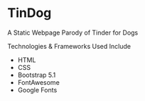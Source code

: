 # TinDog
A Static Webpage Parody of Tinder for Dogs

Technologies & Frameworks Used Include
- HTML
- CSS
- Bootstrap 5.1
- FontAwesome
- Google Fonts
